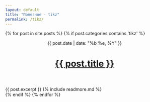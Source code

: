```yaml
---
layout: default
title: "Полезное - tikz"
permalink: /tikz/
---
```


{% for post in site.posts %}
	{% if post.categories contains 'tikz' %}  
<header>
    <time class="datetime">{{ post.date | date: "%b %e, %Y" }}</time>
    <h1><a href="{{ post.url }}">{{ post.title }}</a></h1>
</header>
 
<article>
{{ post.excerpt }}
{% include readmore.md %} 
</article> 
	{% endif %}
{% endfor %}